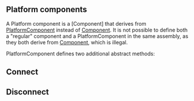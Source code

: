 ## Platform components
A Platform component is a [Component] that derives from [PlatformComponent](xref:RoosterBot.PlatformComponent) instead of [Component](xref:RoosterBot.Component). It is not possible to define both a "regular" component and a PlatformComponent in the same assembly, as they both derive from [Component](xref:RoosterBot.Component), which is illegal.

PlatformComponent defines two additional abstract methods:

## Connect

## Disconnect
